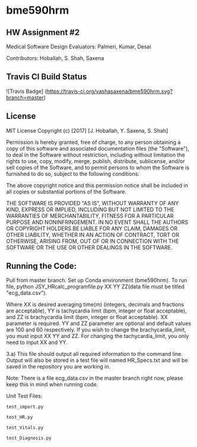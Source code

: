 # bme590hrm

## HW Assignment #2

Medical Software Design Evaluators: Palmeri, Kumar, Desai

Contributors: Hoballah, S. Shah, Saxena

Travis CI Build Status
---

![Travis Badge] (https://travis-ci.org/yashasaxena/bme590hrm.svg?branch=master)


License
---

MIT License Copyright (c) [2017] [J. Hoballah, Y. Saxena, S. Shah]

Permission is hereby granted, free of charge, to any person obtaining a copy of this software and associated documentation files (the "Software"), to deal in the Software without restriction, including without limitation the rights to use, copy, modify, merge, publish, distribute, sublicense, and/or sell copies of the Software, and to permit persons to whom the Software is furnished to do so, subject to the following conditions:

The above copyright notice and this permission notice shall be included in all copies or substantial portions of the Software.

THE SOFTWARE IS PROVIDED "AS IS", WITHOUT WARRANTY OF ANY KIND, EXPRESS OR IMPLIED, INCLUDING BUT NOT LIMITED TO THE WARRANTIES OF MERCHANTABILITY, FITNESS FOR A PARTICULAR PURPOSE AND NONINFRINGEMENT. IN NO EVENT SHALL THE AUTHORS OR COPYRIGHT HOLDERS BE LIABLE FOR ANY CLAIM, DAMAGES OR OTHER LIABILITY, WHETHER IN AN ACTION OF CONTRACT, TORT OR OTHERWISE, ARISING FROM, OUT OF OR IN CONNECTION WITH THE SOFTWARE OR THE USE OR OTHER DEALINGS IN THE SOFTWARE.

Running the Code:
---
Pull from master branch.
Set up Conda environment (bme590hrm).
To run file, python JSY_HRcalc_programfile.py XX YY ZZ(data file must be titled "ecg_data.csv").

Where XX is desired averaging time(m) (integers, decimals and fractions are acceptable), YY is tachycardia limit (bpm, integer or float acceptable), and ZZ is brachycardia limit (bpm, integer or float acceptable). XX parameter is required. YY and ZZ parameter are optional and default values are 100 and 60 respectively. If you wish to change the brachycardia_limit, you must input XX YY and ZZ. For changing the tachycardia_limit, you only need to input XX and YY.

3.a) This file should output all required information to the command line. Output will also be stored in a test file will named HR_Specs.txt and will be saved in the repository you are working in.

Note: There is a file ecg_data.csv in the master branch right now, please keep this in mind when running code.

Unit Test Files:

    test_import.py

    test_HR.py

    test_Vitals.py

    test_Diagnosis.py
